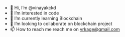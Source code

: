 - 👋 Hi, I’m @vinayakckd
- 👀 I’m interested in code
- 🌱 I’m currently learning Blockchain
- 💞️ I’m looking to collaborate on blockchain project
- 📫 How to reach me reach me on vrkage@gmail.com

<!---
vinayakckd/vinayakckd is a ✨ special ✨ repository because its `README.md` (this file) appears on your GitHub profile.
You can click the Preview link to take a look at your changes.
--->
